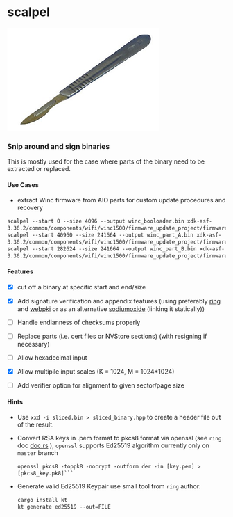 # scalpel

![A scalpel and stitch tool][logo]


### Snip around and sign binaries

This is mostly used for the case where parts of the binary need to be extracted or replaced.



#### Use Cases

* extract Winc firmware from AIO parts for custom update procedures and recovery

```
scalpel --start 0 --size 4096 --output winc_booloader.bin xdk-asf-3.36.2/common/components/wifi/winc1500/firmware_update_project/firmware/firmware/m2m_aio_3a0.bin
scalpel --start 40960 --size 241664 --output winc_part_A.bin xdk-asf-3.36.2/common/components/wifi/winc1500/firmware_update_project/firmware/firmware/m2m_aio_3a0.bin
scalpel --start 282624 --size 241664 --output winc_part_B.bin xdk-asf-3.36.2/common/components/wifi/winc1500/firmware_update_project/firmware/firmware/m2m_aio_3a0.bin
```

#### Features 

- [x] cut off a binary at specific start and end/size
- [x] Add signature verification and appendix features (using preferably [ring] and [webpki] or as an alternative [sodiumoxide] (linking it statically))
- [ ] Handle endianness of checksums properly
- [ ] Replace parts (i.e. cert files or NVStore sections) (with resigning if necessary)
- [ ] Allow hexadecimal input
- [x] Allow multipile input scales (K = 1024, M = 1024*1024)
- [ ] Add verifier option for alignment to given sector/page size


#### Hints

- Use `xxd -i sliced.bin > sliced_binary.hpp` to create a header file out of the result.

- Convert RSA keys in .pem format to pkcs8 format via openssl (see `ring` doc [doc.rs](https://docs.rs/ring/0.13.0-alpha/ring/signature/struct.RSAKeyPair.html) ), `openssl` supports Ed25519 algorithm currently only on `master` branch

    ```
    openssl pkcs8 -toppk8 -nocrypt -outform der -in [key.pem] > [pkcs8_key.pk8]```

- Generate valid Ed25519 Keypair use small tool from `ring` author:
    ```
    cargo install kt
    kt generate ed25519 --out=FILE
    ```



[logo]: https://github.com/nello-io/scalpel/raw/master/scalpel.jpg "Logo"
[sodiumoxide]: https://docs.rs/sodiumoxide/0.0.16/sodiumoxide/
[ring]: https://crates.io/crates/ring
[webpki]: https://crates.io/crates/webpki
